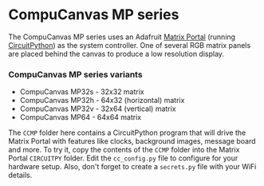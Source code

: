 # CompuCanvas MP series

The CompuCanvas MP series uses an Adafruit [Matrix Portal](https://www.adafruit.com/product/4745) (running [CircuitPython](https://circuitpython.org/)) as the system controller.  One of several RGB matrix panels are placed behind the canvas to produce a low resolution display.

### CompuCanvas MP series variants
* CompuCanvas MP32s - 32x32 matrix
* CompuCanvas MP32h - 64x32 (horizontal) matrix
* CompuCanvas MP32v - 32x64 (vertical) matrix
* CompuCanvas MP64 - 64x64 matrix

The `CCMP` folder here contains a CircuitPython program that will drive the Matrix Portal with features like clocks, background images, message board and more. To try it, copy the contents of the `CCMP` folder into the Matrix Portal `CIRCUITPY` folder. Edit the `cc_config.py` file to configure for your hardware setup. Also, don't forget to create a `secrets.py` file with your WiFi details.
